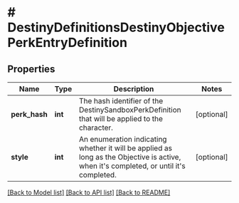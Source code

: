 # # DestinyDefinitionsDestinyObjectivePerkEntryDefinition

## Properties

Name | Type | Description | Notes
------------ | ------------- | ------------- | -------------
**perk_hash** | **int** | The hash identifier of the DestinySandboxPerkDefinition that will be applied to the character. | [optional]
**style** | **int** | An enumeration indicating whether it will be applied as long as the Objective is active, when it&#39;s completed, or until it&#39;s completed. | [optional]

[[Back to Model list]](../../README.md#models) [[Back to API list]](../../README.md#endpoints) [[Back to README]](../../README.md)
